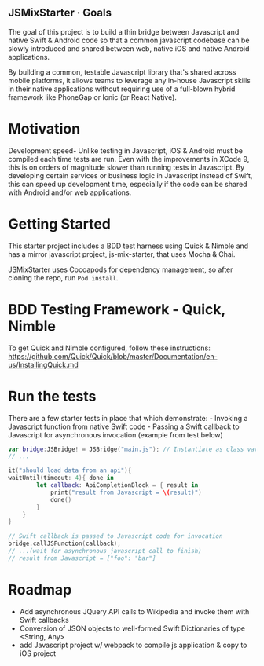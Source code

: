 
## JSMixStarter · Goals
The goal of this project is to build a thin bridge between Javascript and 
native Swift & Android code so that a common javascript codebase can be slowly 
introduced and shared between web, native iOS and native Android applications.

By building a common, testable Javascript library that's shared across mobile
platforms, it allows teams to leverage any in-house Javascript skills in their 
native applications without requiring use of a full-blown hybrid framework like
PhoneGap or Ionic (or React Native).  

# Motivation #
Development speed- Unlike testing in Javascript, iOS & Android must be compiled 
each time tests are run.  Even with the improvements in XCode 9, this is on orders
of magnitude slower than running tests in Javascript.  By developing certain services 
or business logic in Javascript instead of Swift, this can speed up development time,
especially if the code can be shared with Android and/or web applications.

# Getting Started #
This starter project includes a BDD test harness using Quick & Nimble and 
has a mirror javascript project, js-mix-starter, that uses Mocha & Chai.
   
JSMixStarter uses Cocoapods for dependency management, so after cloning
the repo, run `Pod install`.  

# BDD Testing Framework - Quick, Nimble #
To get Quick and Nimble configured, follow these instructions: 
https://github.com/Quick/Quick/blob/master/Documentation/en-us/InstallingQuick.md

# Run the tests #
There are a few starter tests in place that which demonstrate:
    - Invoking a Javascript function from native Swift code
    - Passing a Swift callback to Javascript for asynchronous invocation (example
    from test below)
    
```swift
var bridge:JSBridge! = JSBridge("main.js"); // Instantiate as class variable
// ...

it("should load data from an api"){
waitUntil(timeout: 4){ done in    
        let callback: ApiCompletionBlock = { result in
            print("result from Javascript = \(result)") 
            done()
        }    
    }
}
                        
// Swift callback is passed to Javascript code for invocation
bridge.callJSFunction(callback); 
// ...(wait for asynchronous javascript call to finish)
// result from Javascript = ["foo": "bar"]
```


# Roadmap #
- Add asynchronous JQuery API calls to Wikipedia and invoke them with Swift callbacks
- Conversion of JSON objects to well-formed Swift Dictionaries of type <String, Any>
- add Javascript project w/ webpack to compile js application & copy to iOS project 
